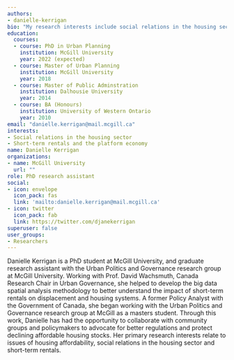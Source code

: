 ```yaml
---
authors:
- danielle-kerrigan
bio: "My research interests include social relations in the housing sector and the impact of short-term rentals on housing markets."
education:
  courses:
  - course: PhD in Urban Planning
    institution: McGill University
    year: 2022 (expected)
  - course: Master of Urban Planning
    institution: McGill University
    year: 2018
  - course: Master of Public Adminstration
    institution: Dalhousie University
    year: 2014
  - course: BA (Honours)
    institution: University of Western Ontario
    year: 2010
email: "danielle.kerrigan@mail.mcgill.ca"
interests:
- Social relations in the housing sector
- Short-term rentals and the platform economy
name: Danielle Kerrigan
organizations:
- name: McGill University
  url: ""
role: PhD research assistant
social:
- icon: envelope
  icon_pack: fas
  link: 'mailto:danielle.kerrigan@mail.mcgill.ca'
- icon: twitter
  icon_pack: fab
  link: https://twitter.com/djanekerrigan
superuser: false
user_groups:
- Researchers
---
```

Danielle Kerrigan is a PhD student at McGill University, and graduate research assistant with the Urban Politics and Governance research group at McGill University. Working with Prof. David Wachsmuth, Canada Research Chair in Urban Governance, she helped to develop the big data spatial analysis methodology to better understand the impact of short-term rentals on displacement and housing systems. A former Policy Analyst with the Government of Canada, she began working with the Urban Politics and Governance research group at McGill as a masters student. Through this work, Danielle has had the opportunity to collaborate with community groups and policymakers to advocate for better regulations and protect declining affordable housing stocks. Her primary research interests relate to issues of housing affordability, social relations in the housing sector and short-term rentals. 
